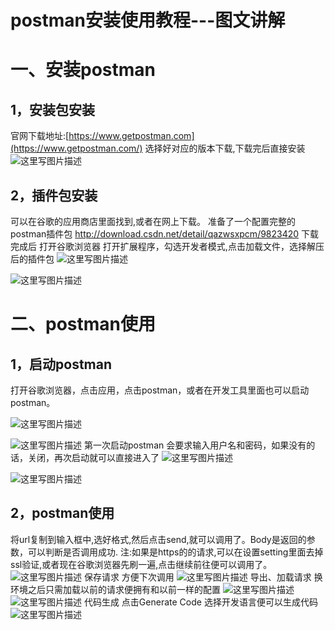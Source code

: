 # postman安装使用教程---图文讲解

# 一、安装postman

## 1，安装包安装

官网下载地址:[https://www.getpostman.com](https://www.getpostman.com/)
选择好对应的版本下载,下载完后直接安装
![这里写图片描述](PostMan使用教程.assets/20170424114544583)

## 2，插件包安装

可以在谷歌的应用商店里面找到,或者在网上下载。
准备了一个配置完整的postman插件包
http://download.csdn.net/detail/qazwsxpcm/9823420
下载完成后 打开谷歌浏览器
打开扩展程序，勾选开发者模式,点击加载文件，选择解压后的插件包
![这里写图片描述](PostMan使用教程.assets/20170424114603256)

![这里写图片描述](PostMan使用教程.assets/20170424114615955)

# 二、postman使用

## 1，启动postman

打开谷歌浏览器，点击应用，点击postman，或者在开发工具里面也可以启动postman。

![这里写图片描述](PostMan使用教程.assets/20170424114656992)

![这里写图片描述](PostMan使用教程.assets/20170424114706455)
第一次启动postman 会要求输入用户名和密码，如果没有的话，关闭，再次启动就可以直接进入了
![这里写图片描述](PostMan使用教程.assets/20170424114734243)

![这里写图片描述](PostMan使用教程.assets/20170424114744633)

## 2，postman使用

将url复制到输入框中,选好格式,然后点击send,就可以调用了。Body是返回的参数，可以判断是否调用成功.
注:如果是https的的请求,可以在设置setting里面去掉ssl验证,或者现在谷歌浏览器先刷一遍,点击继续前往便可以调用了。
![这里写图片描述](PostMan使用教程.assets/20170424114811743)
保存请求
方便下次调用
![这里写图片描述](PostMan使用教程.assets/20170424114819409)
导出、加载请求
换环境之后只需加载以前的请求便拥有和以前一样的配置
![这里写图片描述](PostMan使用教程.assets/20170424114826884)
![这里写图片描述](PostMan使用教程.assets/20170424114849487)
代码生成
点击Generate Code
选择开发语言便可以生成代码
![这里写图片描述](PostMan使用教程.assets/20170424114857784)